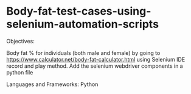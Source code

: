 # Body-fat-test-cases-using-selenium-automation-scripts

Objectives: 

Body fat % for individuals (both male and female) by going to https://www.calculator.net/body-fat-calculator.html using Selenium IDE record and play method.
Add the selenium webdriver components in a python file 

Languages and Frameworks: Python
